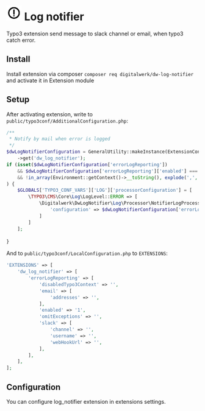 


# <img src="https://github.com/DigitalwerkAgency/dw-log-notifier/raw/master/Resources/Public/Icons/Extension.svg?sanitize=true" width="40" height="40"/> Log notifier
Typo3 extension send message to slack channel or email, when typo3 catch error.


## Install
Install extension via composer `composer req digitalwerk/dw-log-notifier` and activate it in Extension module


## Setup
After activating extension, write to `public/typo3conf/AdditionalConfiguration.php`:
```php
/**
 * Notify by mail when error is logged
 */
$dwLogNotifierConfiguration = GeneralUtility::makeInstance(ExtensionConfiguration::class)
    ->get('dw_log_notifier');
if (isset($dwLogNotifierConfiguration['errorLogReporting'])
    && $dwLogNotifierConfiguration['errorLogReporting']['enabled'] === '1'
    && !in_array(Environment::getContext()->__toString(), explode(',', $dwLogNotifierConfiguration['errorLogReporting']['disabledTypo3Context']))
) {
    $GLOBALS['TYPO3_CONF_VARS']['LOG']['processorConfiguration'] = [
        \TYPO3\CMS\Core\Log\LogLevel::ERROR => [
            \Digitalwerk\DwLogNotifier\Log\Processor\NotifierLogProcessor::class => [
                'configuration' => $dwLogNotifierConfiguration['errorLogReporting'],
            ]
        ]
    ];

}
```

And to `public/typo3conf/LocalConfiguration.php` to `EXTENSIONS`:
```php
'EXTENSIONS' => [
    'dw_log_notifier' => [
        'errorLogReporting' => [
            'disabledTypo3Context' => '',
            'email' => [
                'addresses' => '',
            ],
            'enabled' => '1',
            'omitExceptions' => '',
            'slack' => [
                'channel' => '',
                'username' => '',
                'webHookUrl' => '',
            ],
        ],
    ],
];
```

## Configuration
You can configure log_notifier extension in extensions settings.

